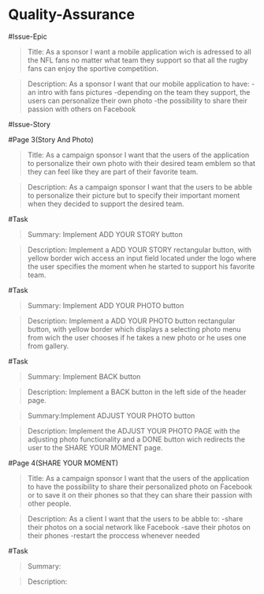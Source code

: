 # Quality-Assurance

#Issue-Epic

> Title: 
  As a sponsor I want a mobile application wich is adressed to all the NFL fans no matter what team they support so that 
all the rugby fans can enjoy the sportive competition.

> Description:
  As a sponsor I want that our mobile application to have:
     -an intro with fans pictures
     -depending on the team they support, the users can personalize their own photo
     -the possibility to share their passion with others on Facebook 
    
    
 
 #Issue-Story
 
 #Page 3(Story And Photo)
 > Title: As a campaign sponsor I want that the users of the application to personalize their own photo with their desired 
 team emblem so that they can feel like they are part of their favorite team.
 
 > Description: As a campaign sponsor I want that the users to be abble to personalize their picture but to specify their 
 important moment when they decided to support the desired team.
 
 #Task
 >Summary: Implement ADD YOUR STORY button
 
 >Description: Implement a ADD YOUR STORY rectangular button, with yellow border wich access an input field located under the logo where the user specifies the moment when he started to support his favorite team.
 
 #Task
 >Summary: Implement ADD YOUR PHOTO button 
 
 >Description: Implement a ADD YOUR PHOTO button rectangular button, with yellow border which displays a selecting photo menu from wich the user chooses if he takes a new photo or he uses one from gallery.
 
 #Task
 >Summary: Implement BACK button
 
 >Description: Implement a BACK button in the left side of the header page.
 
 
 >Summary:Implement ADJUST YOUR PHOTO button
 
 >Description: Implement the ADJUST YOUR PHOTO PAGE with the adjusting photo functionality and a DONE button wich redirects the user to the SHARE YOUR MOMENT page.
 
 
 #Page 4(SHARE YOUR MOMENT)
 >Title: As a campaign sponsor I want that the users of the application to have the possibility to share their personalized 
 photo on Facebook or to save it on their phones so that they can share their passion with other people.

 
 >Description: As a client I want that the users to be abble to:
                -share their photos on a social network like Facebook
                -save their photos on their phones
                -restart the proccess whenever needed
  
  #Task
  
  >Summary:
  
  >Description:
